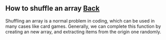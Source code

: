 ## How to shuffle an array [Back](./../underscore.md)

Shuffling an array is a normal problem in coding, which can be used in many cases like card games. Generally, we can complete this function by creating an new array, and extracting items from the origin one randomly.
